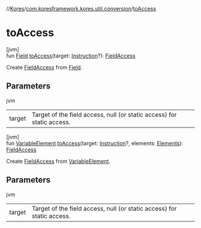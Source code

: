 //[Kores](../../index.md)/[com.koresframework.kores.util.conversion](index.md)/[toAccess](to-access.md)

# toAccess

[jvm]\
fun [Field](https://docs.oracle.com/javase/8/docs/api/java/lang/reflect/Field.html).[toAccess](to-access.md)(target: [Instruction](../com.koresframework.kores/-instruction/index.md)?): [FieldAccess](../com.koresframework.kores.base/-field-access/index.md)

Create [FieldAccess](../com.koresframework.kores.base/-field-access/index.md) from [Field](https://docs.oracle.com/javase/8/docs/api/java/lang/reflect/Field.html).

## Parameters

jvm

| | |
|---|---|
| target | Target of the field access, null (or static access) for static access. |

[jvm]\
fun [VariableElement](https://docs.oracle.com/javase/8/docs/api/javax/lang/model/element/VariableElement.html).[toAccess](to-access.md)(target: [Instruction](../com.koresframework.kores/-instruction/index.md)?, elements: [Elements](https://docs.oracle.com/javase/8/docs/api/javax/lang/model/util/Elements.html)): [FieldAccess](../com.koresframework.kores.base/-field-access/index.md)

Create [FieldAccess](../com.koresframework.kores.base/-field-access/index.md) from [VariableElement](https://docs.oracle.com/javase/8/docs/api/javax/lang/model/element/VariableElement.html).

## Parameters

jvm

| | |
|---|---|
| target | Target of the field access, null (or static access) for static access. |
